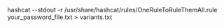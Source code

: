 hashcat --stdout -r /usr/share/hashcat/rules/OneRuleToRuleThemAll.rule your_password_file.txt > variants.txt
